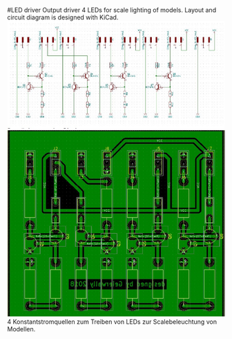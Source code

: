 #LED driver 
Output driver 4 LEDs for scale lighting of models.
Layout and circuit diagram is designed with KiCad. 
![Display-picture](https://raw.githubusercontent.com/Geierwally-xD/Stromspiegel/master/img/circuit.jpg)
![Display-picture](https://raw.githubusercontent.com/Geierwally-xD/Stromspiegel/master/img/layout.jpg)
4 Konstantstromquellen zum Treiben von LEDs zur Scalebeleuchtung von Modellen.

